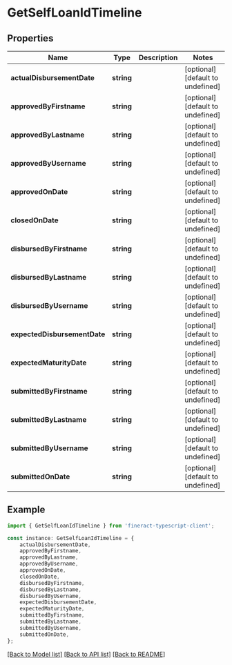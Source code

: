 # GetSelfLoanIdTimeline


## Properties

Name | Type | Description | Notes
------------ | ------------- | ------------- | -------------
**actualDisbursementDate** | **string** |  | [optional] [default to undefined]
**approvedByFirstname** | **string** |  | [optional] [default to undefined]
**approvedByLastname** | **string** |  | [optional] [default to undefined]
**approvedByUsername** | **string** |  | [optional] [default to undefined]
**approvedOnDate** | **string** |  | [optional] [default to undefined]
**closedOnDate** | **string** |  | [optional] [default to undefined]
**disbursedByFirstname** | **string** |  | [optional] [default to undefined]
**disbursedByLastname** | **string** |  | [optional] [default to undefined]
**disbursedByUsername** | **string** |  | [optional] [default to undefined]
**expectedDisbursementDate** | **string** |  | [optional] [default to undefined]
**expectedMaturityDate** | **string** |  | [optional] [default to undefined]
**submittedByFirstname** | **string** |  | [optional] [default to undefined]
**submittedByLastname** | **string** |  | [optional] [default to undefined]
**submittedByUsername** | **string** |  | [optional] [default to undefined]
**submittedOnDate** | **string** |  | [optional] [default to undefined]

## Example

```typescript
import { GetSelfLoanIdTimeline } from 'fineract-typescript-client';

const instance: GetSelfLoanIdTimeline = {
    actualDisbursementDate,
    approvedByFirstname,
    approvedByLastname,
    approvedByUsername,
    approvedOnDate,
    closedOnDate,
    disbursedByFirstname,
    disbursedByLastname,
    disbursedByUsername,
    expectedDisbursementDate,
    expectedMaturityDate,
    submittedByFirstname,
    submittedByLastname,
    submittedByUsername,
    submittedOnDate,
};
```

[[Back to Model list]](../README.md#documentation-for-models) [[Back to API list]](../README.md#documentation-for-api-endpoints) [[Back to README]](../README.md)
